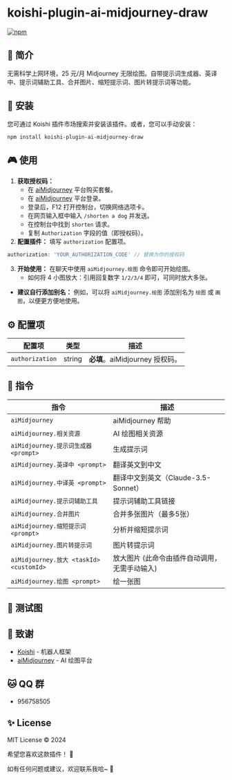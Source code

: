# koishi-plugin-ai-midjourney-draw

[![npm](https://img.shields.io/npm/v/koishi-plugin-ai-midjourney-draw?style=flat-square)](https://www.npmjs.com/package/koishi-plugin-ai-midjourney-draw)

## 🎐 简介

无需科学上网环境，25 元/月 Midjourney 无限绘图。自带提示词生成器、英译中、提示词辅助工具、合并图片、缩短提示词、图片转提示词等功能。

## 🎉 安装

您可通过 Koishi 插件市场搜索并安装该插件。或者，您可以手动安装：

```bash
npm install koishi-plugin-ai-midjourney-draw
```

## 🎮 使用

1.  **获取授权码：**
    - 在 [aiMidjourney](https://buy.ai-mj.cn/) 平台购买套餐。
    - 在 [aiMidjourney](https://draw.ai-mj.com/login) 平台登录。
    - 登录后，F12 打开控制台，切换网络选项卡。
    - 在网页输入框中输入 `/shorten a dog` 并发送。
    - 在控制台中找到 `shorten` 请求。
    - 复制 `Authorization` 字段的值（即授权码）。
2.  **配置插件：**  填写 `authorization` 配置项。

```typescript
authorization: 'YOUR_AUTHORIZATION_CODE' // 替换为你的授权码
```

3.  **开始使用：**  在聊天中使用 `aiMidjourney.绘图` 命令即可开始绘图。
    - 如何将 4 小图放大：引用回复数字 `1/2/3/4` 即可，可同时放大多张。
- **建议自行添加别名：** 例如，可以将 `aiMidjourney.绘图` 添加别名为 `绘图` 或 `画图`，以便更方便地使用。

## ⚙️ 配置项

| 配置项        | 类型   | 描述                                             |
| --------------- | ------ | ------------------------------------------------ |
| `authorization` | string | **必填**。aiMidjourney 授权码。                     |

## 🌼 指令

| 指令                       | 描述                       |
| ---------------------------- |--------------------------|
| `aiMidjourney`                | aiMidjourney 帮助          |
| `aiMidjourney.相关资源`         | AI 绘图相关资源                |
| `aiMidjourney.提示词生成器 <prompt>` | 生成提示词                    |
| `aiMidjourney.英译中 <prompt>`   | 翻译英文到中文                  |
| `aiMidjourney.中译英 <prompt>`   | 翻译中文到英文（Claude-3.5-Sonnet） |
| `aiMidjourney.提示词辅助工具`      | 提示词辅助工具链接                |
| `aiMidjourney.合并图片`         | 合并多张图片（最多5张）             |
| `aiMidjourney.缩短提示词 <prompt>`  | 分析并缩短提示词                 |
| `aiMidjourney.图片转提示词`       | 图片转提示词                   |
| `aiMidjourney.放大 <taskId> <customId>` | 放大图片 (此命令由插件自动调用，无需手动输入) |
| `aiMidjourney.绘图 <prompt>`       | 绘一张图                     |

## 🌸 测试图


## 🙏 致谢

*   [Koishi](https://koishi.chat/)  - 机器人框架
*   [aiMidjourney](https://buy.ai-mj.cn/)  - AI 绘图平台

## 🐱 QQ 群

-   956758505

## ✨ License

MIT License © 2024

希望您喜欢这款插件！ 💫

如有任何问题或建议，欢迎联系我哈~ 🎈
